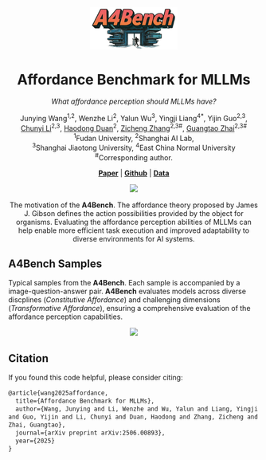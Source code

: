 <div align="center">
    

  <div style="width: 100%; text-align: center; margin:auto;">
      <img style="width:35%" src="A4Bench.png">
  </div>

  
  <h1>Affordance Benchmark for MLLMs</h1>
  
_What affordance perception should MLLMs have?_

  <div>
      <a>Junying Wang</a><sup>1,2</sup>,
      <a>Wenzhe Li</a><sup>2</sup>,
      <a>Yalun Wu</a><sup>3</sup>,
      <a>Yingji Liang</a><sup>4</sup><sup>*</sup>,
      <a>Yijin Guo</a><sup>2,3</sup>,
  </div>

<div>
      <a href="https://github.com/lcysyzxdxc" target="_blank">Chunyi Li</a><sup>2,3</sup>,
      <a href="https://scholar.google.com/citations?user=vi3W-m8AAAAJ&hl=zh-CN&oi=ao" target="_blank">Haodong Duan</a><sup>2</sup>,
      <a href="https://zzc-1998.github.io/" target="_blank">Zicheng Zhang</a><sup>2,3</sup><sup>#</sup>,
      <a href="https://ee.sjtu.edu.cn/en/FacultyDetail.aspx?id=24&infoid=153&flag=153" target="_blank">Guangtao Zhai</a><sup>2,3</sup><sup>#</sup>
      
  </div>
  <div>
  <sup>1</sup>Fudan University,  <sup>2</sup>Shanghai AI Lab,
  </div>   
  <div>
  <sup>3</sup>Shanghai Jiaotong University, <sup>4</sup>East China Normal University
  </div> 
<div>
 <sup>#</sup>Corresponding author. 
   </div>
<div>
  
</div>
   
  <a href="https://arxiv.org/abs/2506.00893"><strong>Paper</strong></a> |
<a href="https://github.com/JunyingWang959/A4Bench"><strong>Github</strong></a> |
 <a href="https://huggingface.co/datasets/JunyingWang/A4Bench"><strong>Data</strong></a> 
  <div style="width: 100%; text-align: center; margin:auto;">
      <img style="width:70%" src="spot.png">
  </div>

  The motivation of the **A4Bench**. The affordance theory proposed by James J. Gibson defines the action possibilities
provided by the object for organisms. Evaluating the affordance perception abilities of MLLMs can help enable more efficient
task execution and improved adaptability to diverse environments for AI systems.

<div align="left">
  
## A4Bench Samples

Typical samples from the **A4Bench**. Each sample is accompanied by a image-question-answer pair. **A4Bench** evaluates
models across diverse discplines (*Constitutive Affordance*) and challenging dimensions (*Transformative Affordance*), ensuring
a comprehensive evaluation of the affordance perception capabilities.
  
  <div align="center">
  <div style="width: 80%; text-align: center; margin:auto;">
      <img style="width:80%" src="case.png">
  </div>
</div>


## Citation
If you found this code helpful, please consider citing:
~~~
@article{wang2025affordance,
  title={Affordance Benchmark for MLLMs},
  author={Wang, Junying and Li, Wenzhe and Wu, Yalun and Liang, Yingji and Guo, Yijin and Li, Chunyi and Duan, Haodong and Zhang, Zicheng and Zhai, Guangtao},
  journal={arXiv preprint arXiv:2506.00893},
  year={2025}
}
~~~


